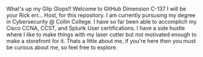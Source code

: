 What's up my Glip Glops!!
Welcome to GitHub Dimension C-137
I will be your Rick err... Host, for this repository.
I am currently pursusing my degree in Cybersecurity @ Collin College.
I have so far been able to accomplich my Cisco CCNA, CCST, and Splunk User certifications.
I have a side hustle where I like to make things with my laser cutter but not motivated enough to make a storefront for it.
Thats a little about me, if you're here then you must be curious about me, so feel free to explore.
